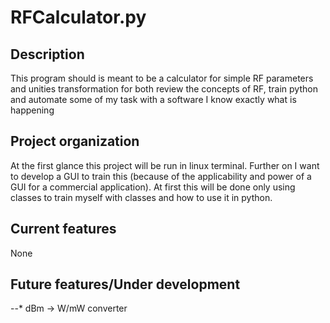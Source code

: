 # RFCalculator.py

## Description

This program should is meant to be a calculator for simple RF parameters and unities transformation for both review the concepts of RF, train python and automate some of my task with a software I know exactly what is happening

## Project organization

At the first glance this project will be run in linux terminal. Further on I want to develop a GUI to train this (because of the applicability and power of a GUI for a commercial application). At first this will be done only using classes to train myself with classes and how to use it in python.

## Current features

None

## Future features/Under development

--* dBm -> W/mW converter
